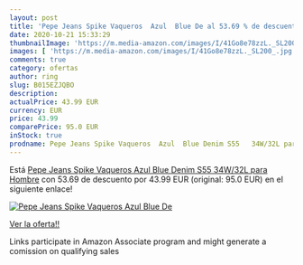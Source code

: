 ```yaml
---
layout: post
title: 'Pepe Jeans Spike Vaqueros  Azul  Blue De al 53.69 % de descuento'
date: 2020-10-21 15:33:29
thumbnailImage: 'https://m.media-amazon.com/images/I/41Go8e78zzL._SL200_.jpg'
images: [ 'https://m.media-amazon.com/images/I/41Go8e78zzL._SL200_.jpg' ]
comments: true
category: ofertas
author: ring
slug: B015EZJQBO
description:
actualPrice: 43.99 EUR
currency: EUR
price: 43.99
comparePrice: 95.0 EUR
inStock: true
prodname: Pepe Jeans Spike Vaqueros  Azul  Blue Denim S55   34W/32L para Hombre
---
```


Está [Pepe Jeans Spike Vaqueros  Azul  Blue Denim S55   34W/32L para Hombre](https://www.amazon.es/dp/B015EZJQBO/?tag=tolees-21) con 53.69 de descuento por 43.99 EUR (original: 95.0 EUR) en el siguiente enlace!

[![Pepe Jeans Spike Vaqueros  Azul  Blue De](https://m.media-amazon.com/images/I/41Go8e78zzL._SL200_.jpg)](https://www.amazon.es/dp/B015EZJQBO/?tag=tolees-21)

[Ver la oferta!!](https://www.amazon.es/dp/B015EZJQBO/?tag=tolees-21)

Links participate in Amazon Associate program and might generate a comission on qualifying sales


